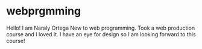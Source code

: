 # webprgmming
Hello! I am Naraly Ortega
New to web programming. Took a web production course and I loved it. I have an eye for design so I am looking forward to this course! 
